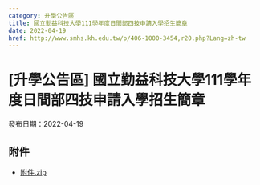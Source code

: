 ```yaml
---
category: 升學公告區
title: 國立勤益科技大學111學年度日間部四技申請入學招生簡章
date: 2022-04-19
href: http://www.smhs.kh.edu.tw/p/406-1000-3454,r20.php?Lang=zh-tw
---
```


# [升學公告區] 國立勤益科技大學111學年度日間部四技申請入學招生簡章

發布日期：2022-04-19



## 附件

- [附件.zip](https://www.smhs.kh.edu.tw/app/index.php?Action=downloadfile&file=WVhSMFlXTm9MelU1TDNCMFlWOHpNakE1WHpjeE56VXpOamRmTXpFeU5ESXVlbWx3&fname=DGGGROTSYWQO41XX50LKSWHGRK30OOLKDGUWTSKK4125MLVWKPROVTPOUSSSPKPO)
